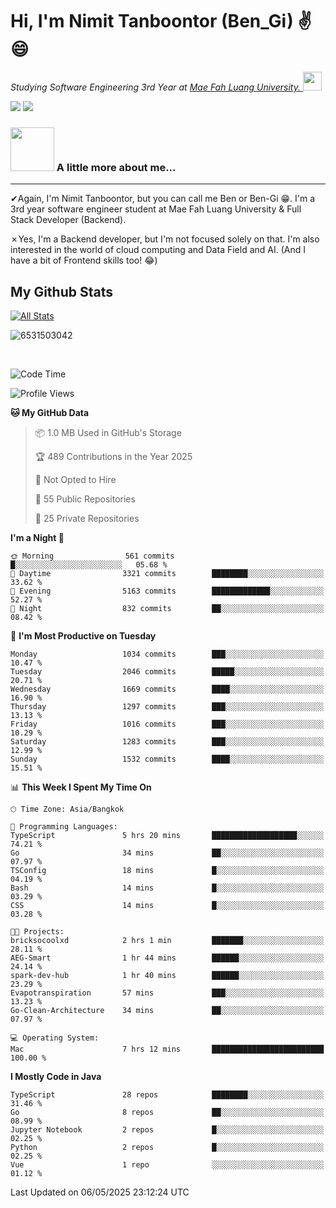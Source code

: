 # Hi, I'm Nimit Tanboontor (Ben_Gi) ✌😄
<p><em>Studying Software Engineering 3rd Year at <a href="https://en.mfu.ac.th/home.html"> Mae Fah Luang University.
</a><img src="https://media.giphy.com/media/WUlplcMpOCEmTGBtBW/giphy.gif" width="30"> </em></p>


[![](https://img.shields.io/badge/linkedin-%230077B5.svg?style=for-the-badge&logo=linkedin)]([https://www.linkedin.com/in/thanaphoom-babparn/](https://www.linkedin.com/in/nimit-tanbooutor-798139246/))
[![](https://img.shields.io/badge/Medium-12100E?style=for-the-badge&logo=medium&logoColor=white)](https://medium.com/@nimittanbooutor)

### <img src="https://media.giphy.com/media/VgCDAzcKvsR6OM0uWg/giphy.gif" width="70"> A little more about me...  

<hr> <!-- Horizontal line -->

&#10004;Again, I'm Nimit Tanboontor, but you can call me Ben or Ben-Gi 😁. I'm a 3rd year software engineer student at Mae Fah Luang University & Full Stack Developer (Backend).

&#10007;Yes, I'm a Backend developer, but I'm not focused solely on that. I'm also interested in the world of cloud computing and Data Field and AI. (And I have a bit of Frontend skills too! 😂)


## My Github Stats

[![All Stats](https://github-readme-stats.vercel.app/api?username=6531503042&show_icons=true&theme=algolia)](https://github.com/6531503042)

<p><img align="center" src="https://github-readme-streak-stats.herokuapp.com/?user=6531503042&" alt="6531503042" /></p>

<br />


<!--START_SECTION:waka-->
![Code Time](http://img.shields.io/badge/Code%20Time-525%20hrs%2038%20mins-blue)

![Profile Views](http://img.shields.io/badge/Profile%20Views-0-blue)

**🐱 My GitHub Data** 

> 📦 1.0 MB Used in GitHub's Storage 
 > 
> 🏆 489 Contributions in the Year 2025
 > 
> 🚫 Not Opted to Hire
 > 
> 📜 55 Public Repositories 
 > 
> 🔑 25 Private Repositories 
 > 
**I'm a Night 🦉** 

```text
🌞 Morning                561 commits         █░░░░░░░░░░░░░░░░░░░░░░░░   05.68 % 
🌆 Daytime                3321 commits        ████████░░░░░░░░░░░░░░░░░   33.62 % 
🌃 Evening                5163 commits        █████████████░░░░░░░░░░░░   52.27 % 
🌙 Night                  832 commits         ██░░░░░░░░░░░░░░░░░░░░░░░   08.42 % 
```
📅 **I'm Most Productive on Tuesday** 

```text
Monday                   1034 commits        ███░░░░░░░░░░░░░░░░░░░░░░   10.47 % 
Tuesday                  2046 commits        █████░░░░░░░░░░░░░░░░░░░░   20.71 % 
Wednesday                1669 commits        ████░░░░░░░░░░░░░░░░░░░░░   16.90 % 
Thursday                 1297 commits        ███░░░░░░░░░░░░░░░░░░░░░░   13.13 % 
Friday                   1016 commits        ███░░░░░░░░░░░░░░░░░░░░░░   10.29 % 
Saturday                 1283 commits        ███░░░░░░░░░░░░░░░░░░░░░░   12.99 % 
Sunday                   1532 commits        ████░░░░░░░░░░░░░░░░░░░░░   15.51 % 
```


📊 **This Week I Spent My Time On** 

```text
🕑︎ Time Zone: Asia/Bangkok

💬 Programming Languages: 
TypeScript               5 hrs 20 mins       ███████████████████░░░░░░   74.21 % 
Go                       34 mins             ██░░░░░░░░░░░░░░░░░░░░░░░   07.97 % 
TSConfig                 18 mins             █░░░░░░░░░░░░░░░░░░░░░░░░   04.19 % 
Bash                     14 mins             █░░░░░░░░░░░░░░░░░░░░░░░░   03.29 % 
CSS                      14 mins             █░░░░░░░░░░░░░░░░░░░░░░░░   03.28 % 

🐱‍💻 Projects: 
bricksocoolxd            2 hrs 1 min         ███████░░░░░░░░░░░░░░░░░░   28.11 % 
AEG-Smart                1 hr 44 mins        ██████░░░░░░░░░░░░░░░░░░░   24.14 % 
spark-dev-hub            1 hr 40 mins        ██████░░░░░░░░░░░░░░░░░░░   23.29 % 
Evapotranspiration       57 mins             ███░░░░░░░░░░░░░░░░░░░░░░   13.23 % 
Go-Clean-Architecture    34 mins             ██░░░░░░░░░░░░░░░░░░░░░░░   07.97 % 

💻 Operating System: 
Mac                      7 hrs 12 mins       █████████████████████████   100.00 % 
```

**I Mostly Code in Java** 

```text
TypeScript               28 repos            ████████░░░░░░░░░░░░░░░░░   31.46 % 
Go                       8 repos             ██░░░░░░░░░░░░░░░░░░░░░░░   08.99 % 
Jupyter Notebook         2 repos             █░░░░░░░░░░░░░░░░░░░░░░░░   02.25 % 
Python                   2 repos             █░░░░░░░░░░░░░░░░░░░░░░░░   02.25 % 
Vue                      1 repo              ░░░░░░░░░░░░░░░░░░░░░░░░░   01.12 % 
```




 Last Updated on 06/05/2025 23:12:24 UTC
<!--END_SECTION:waka-->
